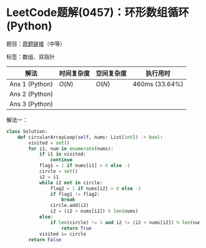 # LeetCode题解(0457)：环形数组循环(Python)

题目：[原题链接](https://leetcode-cn.com/problems/circular-array-loop/)（中等）

标签：数组、双指针

| 解法           | 时间复杂度 | 空间复杂度 | 执行用时       |
| -------------- | ---------- | ---------- | -------------- |
| Ans 1 (Python) | $O(N)$     | $O(N)$     | 460ms (33.64%) |
| Ans 2 (Python) |            |            |                |
| Ans 3 (Python) |            |            |                |

解法一：

```python
class Solution:
    def circularArrayLoop(self, nums: List[int]) -> bool:
        visited = set()
        for i1, num in enumerate(nums):
            if i1 in visited:
                continue
            flag1 = 1 if nums[i1] > 0 else -1
            circle = set()
            i2 = i1
            while i2 not in circle:
                flag2 = 1 if nums[i2] > 0 else -1
                if flag1 != flag2:
                    break
                circle.add(i2)
                i2 = (i2 + nums[i2]) % len(nums)
            else:
                if len(circle) != 1 and i2 != (i2 + nums[i2]) % len(nums):  # 进入单个数字的循环
                    return True
            visited &= circle
        return False
```


